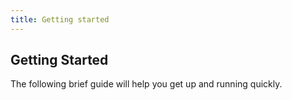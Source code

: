 ```yaml
---
title: Getting started
---
```


## Getting Started

The following brief guide will help you get up and
running quickly.

